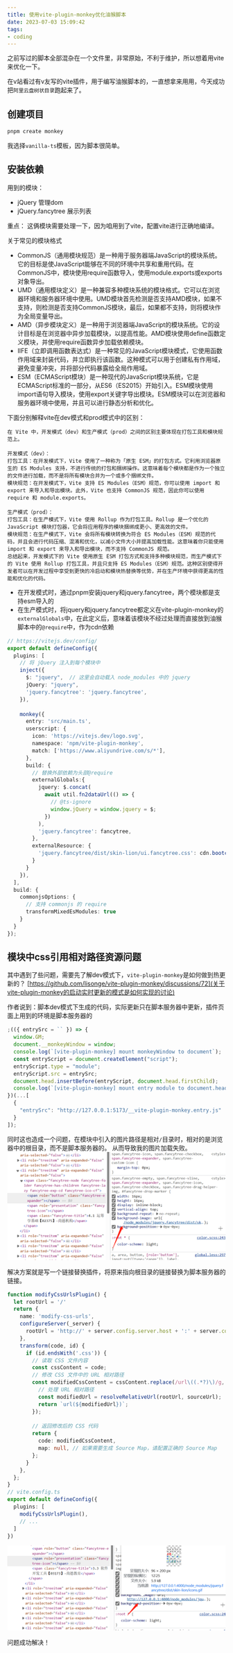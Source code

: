 ```yaml
---
title: 使用vite-plugin-monkey优化油猴脚本
date: 2023-07-03 15:09:42
tags:
- coding
---
```

之前写过的脚本全部混杂在一个文件里，非常原始，不利于维护，所以想着用vite来优化一下。
<!--more-->
在v站看过有v友写的vite插件，用于编写油猴脚本的，一直想拿来用用，今天成功把`阿里云盘树状目录`跑起来了。

## 创建项目

```bash
pnpm create monkey
```
我选择`vanilla-ts`模板，因为脚本很简单。

## 安装依赖

用到的模块：
- jQuery 管理dom
- jQuery.fancytree 展示列表

重点：
这俩模块需要处理一下，因为咱用到了vite，配置vite进行正确地编译。

关于常见的模块格式
- CommonJS（通用模块规范）是一种用于服务器端JavaScript的模块系统。它的目标是使JavaScript能够在不同的环境中共享和重用代码。在CommonJS中，模块使用require函数导入，使用module.exports或exports对象导出。
- UMD（通用模块定义）是一种兼容多种模块系统的模块格式。它可以在浏览器环境和服务器环境中使用。UMD模块首先检测是否支持AMD模块，如果不支持，则检测是否支持CommonJS模块，最后，如果都不支持，则将模块作为全局变量导出。
- AMD（异步模块定义）是一种用于浏览器端JavaScript的模块系统。它的设计目标是在浏览器中异步加载模块，以提高性能。AMD模块使用define函数定义模块，并使用require函数异步加载依赖模块。
- IIFE（立即调用函数表达式）是一种常见的JavaScript模块模式，它使用函数作用域来封装代码，并立即执行该函数。这种模式可以用于创建私有作用域，避免变量冲突，并将部分代码暴露给全局作用域。
- ESM（ECMAScript模块）是一种现代的JavaScript模块系统，它是ECMAScript标准的一部分，从ES6（ES2015）开始引入。ESM模块使用import语句导入模块，使用export关键字导出模块。ESM模块可以在浏览器和服务器环境中使用，并且可以进行静态分析和优化。

下面分别解释vite在dev模式和prod模式中的区别：
```
在 Vite 中，开发模式（dev）和生产模式（prod）之间的区别主要体现在打包工具和模块规范上。

开发模式（dev）：
打包工具：在开发模式下，Vite 使用了一种称为「原生 ESM」的打包方式。它利用浏览器原生的 ES Modules 支持，不进行传统的打包和捆绑操作。这意味着每个模块都是作为一个独立的文件进行加载，而不是将所有模块合并为一个或多个捆绑文件。
模块规范：在开发模式下，Vite 支持 ES Modules（ESM）规范，你可以使用 import 和 export 来导入和导出模块。此外，Vite 也支持 CommonJS 规范，因此你可以使用 require 和 module.exports。

生产模式（prod）：
打包工具：在生产模式下，Vite 使用 Rollup 作为打包工具。Rollup 是一个优化的 JavaScript 模块打包器，它会将应用程序的模块捆绑成更小、更高效的文件。
模块规范：在生产模式下，Vite 会将所有模块转换为符合 ES Modules（ESM）规范的代码，并且会进行代码压缩、混淆和优化，以减小文件大小并提高加载性能。这意味着你只能使用 import 和 export 来导入和导出模块，而不支持 CommonJS 规范。
总结起来，开发模式下的 Vite 使用原生 ESM 打包方式和支持多种模块规范，而生产模式下的 Vite 使用 Rollup 打包工具，并且只支持 ES Modules（ESM）规范。这种区别使得开发者可以在开发过程中享受到更快的冷启动和模块热替换等优势，并在生产环境中获得更高的性能和优化的代码。
```
- 在开发模式时，通过pnpm安装jquery和jquery.fancytree，两个模块都是支持esm导入的
- 在生产模式时，将jquery和jquery.fancytree都定义在vite-plugin-monkey的`externalGlobals`中，在此定义后，意味着该模块不经过处理而直接放到油猴脚本中的`@require`中，作为cdn依赖

```ts
// https://vitejs.dev/config/
export default defineConfig({
  plugins: [
    // 将 jQuery 注入到每个模块中
    inject({
      $: "jquery",  // 这里会自动载入 node_modules 中的 jquery
      jQuery: "jquery",
      'jquery.fancytree': 'jquery.fancytree',
    }),

    monkey({
      entry: 'src/main.ts',
      userscript: {
        icon: 'https://vitejs.dev/logo.svg',
        namespace: 'npm/vite-plugin-monkey',
        match: ['https://www.aliyundrive.com/s/*'],
      },
      build: {
        // 替换外部依赖为头部@require
        externalGlobals:{
          jquery: $.concat(
            await util.fn2dataUrl(() => {
              // @ts-ignore
              window.jQuery = window.jquery = $;
            })
          ),
          'jquery.fancytree': fancytree,
        },
        externalResource: {
          'jquery.fancytree/dist/skin-lion/ui.fancytree.css': cdn.bootcdn()
        }
      }
    }),
  ],
  build: {
    commonjsOptions: {
      // 支持 commonjs 的 require
      transformMixedEsModules: true
    }
  }
});
```
## 模块中css引用相对路径资源问题
其中遇到了些问题，需要先了解dev模式下，`vite-plugin-monkey`是如何做到热更新的？
[https://github.com/lisonge/vite-plugin-monkey/discussions/72](关于vite-plugin-monkey的启动实时更新的模式是如何实现的讨论)

作者说到：脚本dev模式下生成的代码，实际更新只在脚本服务器中更新，插件页面上用到的环境是脚本服务器的
```js
;(({ entrySrc = `` }) => {
  window.GM;
  document.__monkeyWindow = window;
  console.log(`[vite-plugin-monkey] mount monkeyWindow to document`);
  const entryScript = document.createElement("script");
  entryScript.type = "module";
  entryScript.src = entrySrc;
  document.head.insertBefore(entryScript, document.head.firstChild);
  console.log(`[vite-plugin-monkey] mount entry module to document.head`);
})(...[
  {
    "entrySrc": "http://127.0.0.1:5173/__vite-plugin-monkey.entry.js"
  }
]);
```
同时这也造成一个问题，在模块中引入的图片路径是相对`/`目录时，相对的是浏览器中的根目录，而不是脚本服务器的。
从而导致我的图片加载失败。
![image-20230703153946523](使用vite-plugin-monkey优化油猴脚本\image-20230703153946523.png)

解决方案就是写一个链接替换插件，将原来指向根目录的链接替换为脚本服务器的链接。
```ts
function modifyCssUrlsPlugin() {
  let rootUrl = '/'
  return {
    name: 'modify-css-urls',
    configureServer(_server) {
      rootUrl = 'http://' + server.config.server.host + ':' + server.config.server.port;
    },
    transform(code, id) {
      if (id.endsWith('.css')) {
        // 读取 CSS 文件内容
        const cssContent = code;
        // 修改 CSS 文件中的 URL 相对路径
        const modifiedCssContent = cssContent.replace(/url\((.*?)\)/g, (match, sourceUrl) => {
          // 处理 URL 相对路径
          const modifiedUrl = resolveRelativeUrl(rootUrl, sourceUrl);
          return `url(${modifiedUrl})`;
        });

        // 返回修改后的 CSS 代码
        return {
          code: modifiedCssContent,
          map: null, // 如果需要生成 Source Map，请配置正确的 Source Map
        };
      }
    },
  };
}
// vite.config.ts
export default defineConfig({
  plugins: [
    modifyCssUrlsPlugin(),
    // ...
  ]
})
```

![image-20230703154420746](使用vite-plugin-monkey优化油猴脚本\image-20230703154420746.png)

问题成功解决！
